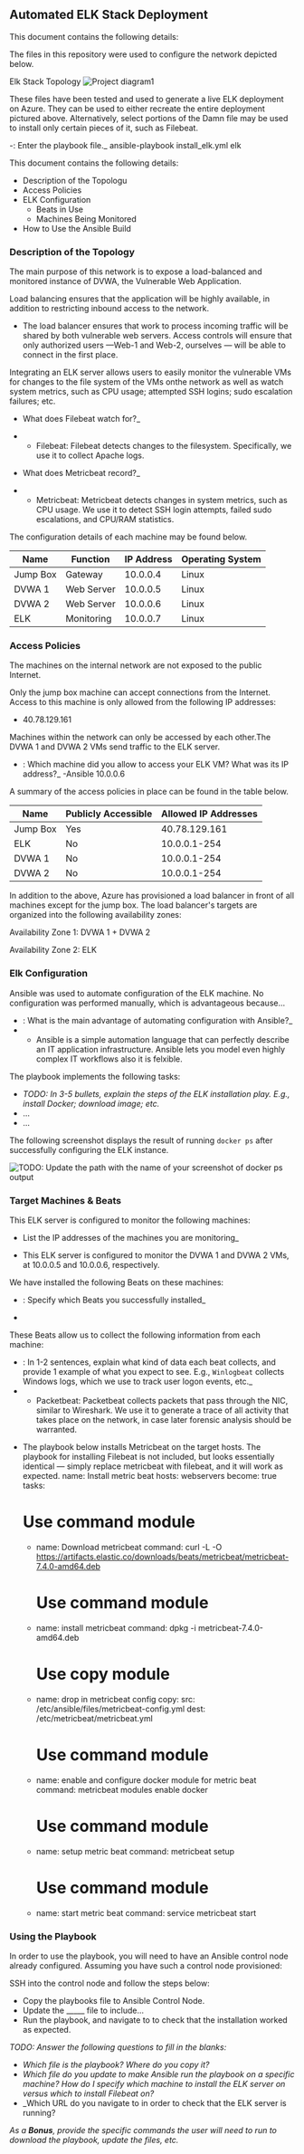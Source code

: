 ## Automated ELK Stack Deployment
This document contains the following details:


The files in this repository were used to configure the network depicted below.

Elk Stack Topology ![Project diagram1](https://user-images.githubusercontent.com/84750781/120741114-732d9a00-c4c2-11eb-8105-e6d68fbb40f4.png)



These files have been tested and used to generate a live ELK deployment on Azure. They can be used to either recreate the entire deployment pictured above. Alternatively, select portions of the Damn file may be used to install only certain pieces of it, such as Filebeat.

  -: Enter the playbook file._
  ansible-playbook install_elk.yml elk

This document contains the following details:
- Description of the Topologu
- Access Policies
- ELK Configuration
  - Beats in Use
  - Machines Being Monitored
- How to Use the Ansible Build


### Description of the Topology

The main purpose of this network is to expose a load-balanced and monitored instance of DVWA, the Vulnerable Web Application.

Load balancing ensures that the application will be highly available, in addition to restricting inbound access to the network.
- The load balancer ensures that work to process incoming traffic will be shared by both vulnerable web servers. Access controls will ensure that only authorized users —Web-1 and Web-2, ourselves — will be able to connect in the first place.

Integrating an ELK server allows users to easily monitor the vulnerable VMs for changes to the file system of the VMs onthe network as well as watch system metrics, such as CPU usage; attempted SSH logins; sudo escalation failures; etc.

- What does Filebeat watch for?_
- * Filebeat: Filebeat detects changes to the filesystem. Specifically, we use it to collect Apache logs.


- What does Metricbeat record?_
- *  Metricbeat: Metricbeat detects changes in system metrics, such as CPU usage. We use it to detect SSH login attempts, failed sudo escalations, and CPU/RAM statistics. 

The configuration details of each machine may be found below.

| Name     | Function    | IP Address | Operating System |
|----------|----------   |------------|------------------|
| Jump Box |  Gateway    | 10.0.0.4   | Linux            |
| DVWA 1   |  Web Server | 10.0.0.5   | Linux            |
| DVWA 2   |  Web Server | 10.0.0.6   | Linux            |
| ELK      |  Monitoring | 10.0.0.7   | Linux            |

### Access Policies

The machines on the internal network are not exposed to the public Internet. 

Only the jump box machine can accept connections from the Internet. Access to this machine is only allowed from the following IP addresses:
- 40.78.129.161

Machines within the network can only be accessed by each other.The DVWA 1 and DVWA 2 VMs send traffic to the ELK server.
- : Which machine did you allow to access your ELK VM? What was its IP address?_
-Ansible 10.0.0.6

A summary of the access policies in place can be found in the table below.

| Name     | Publicly Accessible | Allowed IP Addresses |
|----------|---------------------|----------------------|
| Jump Box | Yes                 | 40.78.129.161        |
| ELK      | No                  | 10.0.0.1-254         |
| DVWA 1   | No                  | 10.0.0.1-254         |
| DVWA 2   | No                  | 10.0.0.1-254         |

In addition to the above, Azure has provisioned a load balancer in front of all machines except for the jump box. The load balancer's targets are organized into the following availability zones:


Availability Zone 1: DVWA 1 + DVWA 2

Availability Zone 2: ELK

### Elk Configuration

Ansible was used to automate configuration of the ELK machine. No configuration was performed manually, which is advantageous because...
- : What is the main advantage of automating configuration with Ansible?_
- * Ansible is a simple automation language that can perfectly describe an IT application infrastructure. Ansible lets you model even highly complex IT workflows also it is felxible.


The playbook implements the following tasks:
- _TODO: In 3-5 bullets, explain the steps of the ELK installation play. E.g., install Docker; download image; etc._
- ...
- ...

The following screenshot displays the result of running `docker ps` after successfully configuring the ELK instance.

![TODO: Update the path with the name of your screenshot of docker ps output](<img width="593" alt="DockerImage" src="https://user-images.githubusercontent.com/84750781/120912121-9b500100-c65a-11eb-9ce4-c9ef2892e8b8.png">)

### Target Machines & Beats
This ELK server is configured to monitor the following machines:
- List the IP addresses of the machines you are monitoring_
* This ELK server is configured to monitor the DVWA 1 and DVWA 2 VMs, at 10.0.0.5 and 10.0.0.6, respectively.

We have installed the following Beats on these machines:
- : Specify which Beats you successfully installed_
* 



These Beats allow us to collect the following information from each machine:
- : In 1-2 sentences, explain what kind of data each beat collects, and provide 1 example of what you expect to see. E.g., `Winlogbeat` collects Windows logs, which we use to track user logon events, etc._
- * Packetbeat: Packetbeat collects packets that pass through the NIC, similar to Wireshark. We use it to generate a trace of all activity that takes place on the network, in case later forensic analysis should be warranted.

* The playbook below installs Metricbeat on the target hosts. The playbook for installing Filebeat is not included, but looks essentially identical — simply replace metricbeat with filebeat, and it will work as expected.
 name: Install metric beat
  hosts: webservers
  become: true
  tasks:
    # Use command module
  - name: Download metricbeat
    command: curl -L -O https://artifacts.elastic.co/downloads/beats/metricbeat/metricbeat-7.4.0-amd64.deb

    # Use command module
  - name: install metricbeat
    command: dpkg -i metricbeat-7.4.0-amd64.deb

    # Use copy module
  - name: drop in metricbeat config
    copy:
      src: /etc/ansible/files/metricbeat-config.yml
      dest: /etc/metricbeat/metricbeat.yml

    # Use command module
  - name: enable and configure docker module for metric beat
    command: metricbeat modules enable docker

    # Use command module
  - name: setup metric beat
    command: metricbeat setup

    # Use command module
  - name: start metric beat
    command: service metricbeat start


### Using the Playbook
In order to use the playbook, you will need to have an Ansible control node already configured. Assuming you have such a control node provisioned: 

SSH into the control node and follow the steps below:
- Copy the playbooks file to Ansible Control Node.
- Update the _____ file to include...
- Run the playbook, and navigate to  to check that the installation worked as expected.

_TODO: Answer the following questions to fill in the blanks:_
- _Which file is the playbook? Where do you copy it?_
- _Which file do you update to make Ansible run the playbook on a specific machine? How do I specify which machine to install the ELK server on versus which to install Filebeat on?_
- _Which URL do you navigate to in order to check that the ELK server is running?

_As a **Bonus**, provide the specific commands the user will need to run to download the playbook, update the files, etc._
